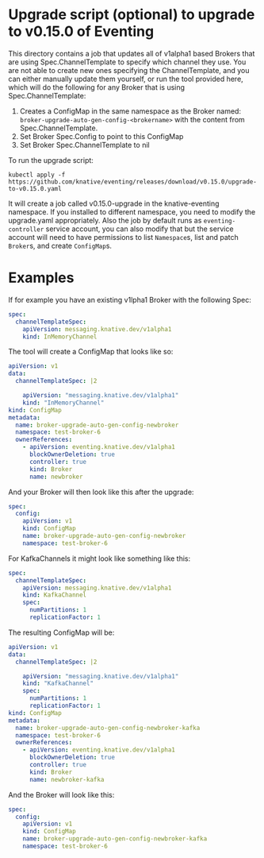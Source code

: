 # Upgrade script (optional) to upgrade to v0.15.0 of Eventing

This directory contains a job that updates all of v1alpha1 based Brokers that
are using Spec.ChannelTemplate to specify which channel they use. You are not
able to create new ones specifying the ChannelTemplate, and you can either
manually update them yourself, or run the tool provided here, which will do the
following for any Broker that is using Spec.ChannelTemplate:

1. Creates a ConfigMap in the same namespace as the Broker named:
   `broker-upgrade-auto-gen-config-<brokername>` with the content from
   Spec.ChannelTemplate.
1. Set Broker Spec.Config to point to this ConfigMap
1. Set Broker Spec.ChannelTemplate to nil

To run the upgrade script:

```shell
kubectl apply -f https://github.com/knative/eventing/releases/download/v0.15.0/upgrade-to-v0.15.0.yaml
```

It will create a job called v0.15.0-upgrade in the knative-eventing namespace.
If you installed to different namespace, you need to modify the upgrade.yaml
appropriately. Also the job by default runs as `eventing-controller` service
account, you can also modify that but the service account will need to have
permissions to list `Namespace`s, list and patch `Broker`s, and create
`ConfigMap`s.

# Examples

If for example you have an existing v1lpha1 Broker with the following Spec:

```yaml
spec:
  channelTemplateSpec:
    apiVersion: messaging.knative.dev/v1alpha1
    kind: InMemoryChannel
```

The tool will create a ConfigMap that looks like so:

```yaml
apiVersion: v1
data:
  channelTemplateSpec: |2

    apiVersion: "messaging.knative.dev/v1alpha1"
    kind: "InMemoryChannel"
kind: ConfigMap
metadata:
  name: broker-upgrade-auto-gen-config-newbroker
  namespace: test-broker-6
  ownerReferences:
    - apiVersion: eventing.knative.dev/v1alpha1
      blockOwnerDeletion: true
      controller: true
      kind: Broker
      name: newbroker
```

And your Broker will then look like this after the upgrade:

```yaml
spec:
  config:
    apiVersion: v1
    kind: ConfigMap
    name: broker-upgrade-auto-gen-config-newbroker
    namespace: test-broker-6
```

For KafkaChannels it might look like something like this:

```yaml
spec:
  channelTemplateSpec:
    apiVersion: messaging.knative.dev/v1alpha1
    kind: KafkaChannel
    spec:
      numPartitions: 1
      replicationFactor: 1
```

The resulting ConfigMap will be:

```yaml
apiVersion: v1
data:
  channelTemplateSpec: |2

    apiVersion: "messaging.knative.dev/v1alpha1"
    kind: "KafkaChannel"
    spec:
      numPartitions: 1
      replicationFactor: 1
kind: ConfigMap
metadata:
  name: broker-upgrade-auto-gen-config-newbroker-kafka
  namespace: test-broker-6
  ownerReferences:
    - apiVersion: eventing.knative.dev/v1alpha1
      blockOwnerDeletion: true
      controller: true
      kind: Broker
      name: newbroker-kafka
```

And the Broker will look like this:

```yaml
spec:
  config:
    apiVersion: v1
    kind: ConfigMap
    name: broker-upgrade-auto-gen-config-newbroker-kafka
    namespace: test-broker-6
```
